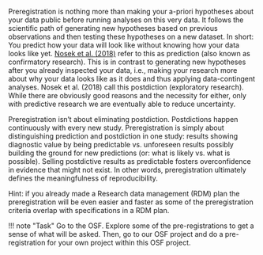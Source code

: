 
Preregistration is nothing more than making your a-priori hypotheses about your data public before running analyses on this very data. It follows the scientific path of generating new hypotheses based on previous observations and then testing these hypotheses on a new dataset. In short: You predict how your data will look like without knowing how your data looks like yet. [Nosek et al. (2018)](10.1073/pnas.1708274114) refer to this as prediction (also known as confirmatory research). This is in contrast to generating new hypotheses after you already inspected your data, i.e., making your research more about why your data looks like as it does and thus applying data-contingent analyses. Nosek et al. (2018) call this postdiction (exploratory research). While there are obviously good reasons and the necessity for either, only with predictive research we are eventually able to reduce uncertainty.

Preregistration isn’t about eliminating postdiction. Postdictions happen continuously with every new study. Preregistration is simply about distinguishing prediction and postdiction in one study: results showing diagnostic value by being predictable vs. unforeseen results possibly building the ground for new predictions (or: what is likely vs. what is possible). Selling postdictive results as predictable fosters overconfidence in evidence that might not exist. In other words, preregistration ultimately defines the meaningfulness of reproducibility.

Hint: if you already made a Research data management (RDM) plan the preregistration will be even easier and faster as some of the preregistration criteria overlap with specifications in a RDM plan.

!!! note "Task" 
    Go to the OSF. Explore some of the pre-registrations to get a sense of what will be asked. Then, go to our OSF project and do a pre-registration for your own project within this OSF project.